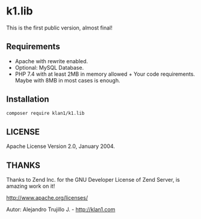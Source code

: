 # k1.lib

This is the first public version, almost final!

## Requirements
- Apache with rewrite enabled.
- Optional: MySQL Database.
- PHP 7.4 with at least 2MB in memory allowed + Your code requirements. Maybe with 8MB in most cases is enough.

## Installation

```sh
composer require klan1/k1.lib
```

## LICENSE
Apache License Version 2.0, January 2004.

## THANKS
Thanks to Zend Inc. for the GNU Developer License of Zend Server, is amazing work on it!

http://www.apache.org/licenses/

Autor: Alejandro Trujillo J. - http://klan1.com

